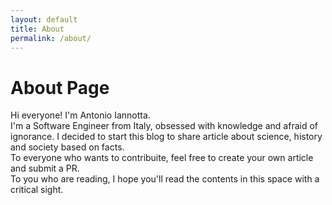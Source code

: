 ```yaml
---
layout: default
title: About
permalink: /about/
---
```


# About Page
Hi everyone! I'm Antonio Iannotta. <br>
I'm a Software Engineer from Italy, obsessed with knowledge and afraid of ignorance. I decided to start this blog to share article about science, history and society based on facts. <br>
To everyone who wants to contribuite, feel free to create your own article and submit a PR.
<br>
To you who are reading, I hope you'll read the contents in this space with a critical sight. 

